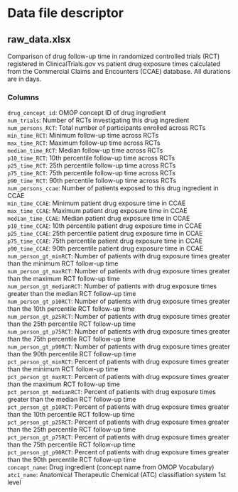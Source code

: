 # Data file descriptor

## raw_data.xlsx

Comparison of drug follow-up time in randomized controlled trials (RCT) registered in
ClinicalTrials.gov vs patient drug exposure times calculated from the Commercial Claims
and Encounters (CCAE) database. All durations are in days. 

### Columns
`drug_concept_id`: OMOP concept ID of drug ingredient  
`num_trials`: Number of RCTs investigating this drug ingredient  
`num_persons_RCT`: Total number of participants enrolled across RCTs  
`min_time_RCT`: Minimum follow-up time across RCTs  
`max_time_RCT`: Maximum follow-up time across RCTs  
`median_time_RCT`: Median follow-up time across RCTs  
`p10_time_RCT`: 10th percentile follow-up time across RCTs  
`p25_time_RCT`: 25th percentile follow-up time across RCTs  
`p75_time_RCT`: 75th percentile follow-up time across RCTs  
`p90_time_RCT`: 90th percentile follow-up time across RCTs  
`num_persons_ccae`: Number of patients exposed to this drug ingredient in CCAE  
`min_time_CCAE`: Minimum patient drug exposure time in CCAE  
`max_time_CCAE`: Maximum patient drug exposure time in CCAE  
`median_time_CCAE`: Median patient drug exposure time in CCAE  
`p10_time_CCAE`: 10th percentile patient drug exposure time in CCAE  
`p25_time_CCAE`: 25th percentile patient drug exposure time in CCAE  
`p75_time_CCAE`: 75th percentile patient drug exposure time in CCAE  
`p90_time_CCAE`: 90th percentile patient drug exposure time in CCAE  
`num_person_gt_minRCT`: Number of patients with drug exposure times greater than the minimum RCT follow-up time  
`num_person_gt_maxRCT`:	Number of patients with drug exposure times greater than the maximum RCT follow-up time  
`num_person_gt_medianRCT`: Number of patients with drug exposure times greater than the median RCT follow-up time  
`num_person_gt_p10RCT`: Number of patients with drug exposure times greater than the 10th percentile RCT follow-up time  
`num_person_gt_p25RCT`:	Number of patients with drug exposure times greater than the 25th percentile RCT follow-up time  
`num_person_gt_p75RCT`:	Number of patients with drug exposure times greater than the 75th percentile RCT follow-up time  
`num_person_gt_p90RCT`:	Number of patients with drug exposure times greater than the 90th percentile RCT follow-up time  
`pct_person_gt_minRCT`: Percent of patients with drug exposure times greater than the minimum RCT follow-up time  
`pct_person_gt_maxRCT`: Percent of patients with drug exposure times greater than the maximum RCT follow-up time  
`pct_person_gt_medianRCT`: Percent of patients with drug exposure times greater than the median RCT follow-up time  
`pct_person_gt_p10RCT`: Percent of patients with drug exposure times greater than the 10th percentile RCT follow-up time  
`pct_person_gt_p25RCT`: Percent of patients with drug exposure times greater than the 25th percentile RCT follow-up time  
`pct_person_gt_p75RCT`: Percent of patients with drug exposure times greater than the 75th percentile RCT follow-up time  
`pct_person_gt_p90RCT`: Percent of patients with drug exposure times greater than the 90th percentile RCT follow-up time  
`concept_name`: Drug ingredient (concept name from OMOP Vocabulary)  
`atc1_name`: Anatomical Therapeutic Chemical (ATC) classifiation system 1st level  
